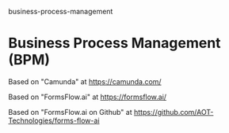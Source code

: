 business-process-management
# Business Process Management (BPM)

Based on "Camunda" at https://camunda.com/

Based on "FormsFlow.ai" at https://formsflow.ai/

Based on "FormsFlow.ai on Github" at https://github.com/AOT-Technologies/forms-flow-ai
